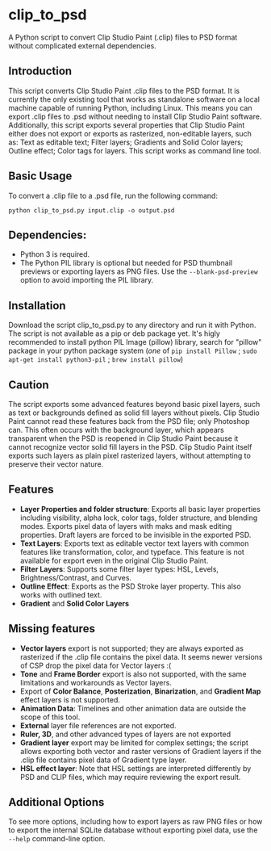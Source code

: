 
# clip_to_psd

A Python script to convert Clip Studio Paint (.clip) files to PSD format without complicated external dependencies.

## Introduction
This script converts Clip Studio Paint .clip files to the PSD format. It is currently the only existing tool that works as standalone software on a local machine capable of running Python, including Linux. This means you can export .clip files to .psd without needing to install Clip Studio Paint software. Additionally, this script exports several properties that Clip Studio Paint either does not export or exports as rasterized, non-editable layers, such as:  Text as editable text; Filter layers; Gradients and Solid Color layers; Outline effect; Color tags for layers. This script works as command line tool. 

## Basic Usage

To convert a .clip file to a .psd file, run the following command:

`python clip_to_psd.py input.clip -o output.psd`

## Dependencies:
- Python 3 is required.
- The Python PIL library is optional but needed for PSD thumbnail previews or exporting layers as PNG files. Use the `--blank-psd-preview` option to avoid importing the PIL library.

## Installation
Download the script clip_to_psd.py to any directory and run it with Python. The script is not available as a pip or deb package yet.
It's higly recommended to install python PIL Image (pillow) library, search for "pillow" package in your python package system (_one_ of `pip install Pillow` ; `sudo apt-get install python3-pil` ; `brew install pillow`)

## Caution

The script exports some advanced features beyond basic pixel layers, such as text or backgrounds defined as solid fill layers without pixels. Clip Studio Paint cannot read these features back from the PSD file; only Photoshop can. This often occurs with the background layer, which appears transparent when the PSD is reopened in Clip Studio Paint because it cannot recognize vector solid fill layers in the PSD. Clip Studio Paint itself exports such layers as plain pixel rasterized layers, without attempting to preserve their vector nature.

## Features

- **Layer Properties and folder structure**: Exports all basic layer properties including visibility, alpha lock, color tags, folder structure, and blending modes. Exports pixel data of layers with maks and mask editing properties. Draft layers are forced to be invisible in the exported PSD.
- **Text Layers**: Exports text as editable vector text layers with common features like transformation, color, and typeface. This feature is not available for export even in the original Clip Studio Paint.
- **Filter Layers**: Supports some filter layer types: HSL, Levels, Brightness/Contrast, and Curves.
- **Outline Effect**: Exports as the PSD Stroke layer property. This also works with outlined text.
- **Gradient** and **Solid Color Layers**


## Missing features
- **Vector layers** export is not supported; they are always exported as rasterized if the .clip file contains the pixel data. It seems newer versions of CSP drop the pixel data for Vector layers :(
- **Tone** and **Frame Border** export is also not supported, with the same limitations and workarounds as Vector layers.
- Export of **Color Balance**, **Posterization**, **Binarization**, and **Gradient Map** effect layers is not supported.
- **Animation Data**: Timelines and other animation data are outside the scope of this tool.
- **External** layer file references are not exported.
- **Ruler, 3D**, and other advanced types of layers are not exported
- **Gradient layer**  export may be limited for complex settings; the script allows exporting both vector and raster versions of Gradient layers if the .clip file contains pixel data of Gradient type layer.
- **HSL effect layer**: Note that HSL  settings are interpreted differently by PSD and CLIP files, which may require reviewing the export result.

## Additional Options

To see more options, including how to export layers as raw PNG files or how to export the internal SQLite database without exporting pixel data, use the `--help` command-line option.
